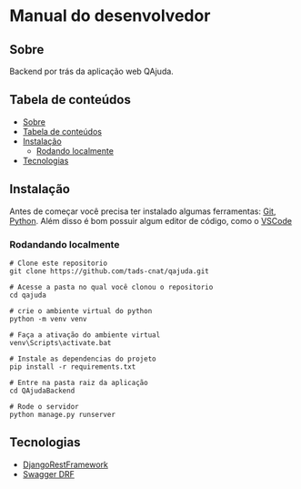 Manual do desenvolvedor
======================

Sobre
-----

Backend por trás da aplicação web QAjuda.

Tabela de conteúdos
-------------------

   * [Sobre](#sobre)
   * [Tabela de conteúdos](tabela-de-conteudos)
   * [Instalação](#instalação)
      * [Rodando localmente](#rodando-localmente) 
   * [Tecnologias](#tecnologias)


Instalação 
----------

Antes de começar você precisa ter instalado algumas ferramentas:
[Git](https://git-scm.com), [Python](https://python.org/).
Além disso é bom possuir algum editor de código, como o [VSCode](https://code.visualstudio.com/)

### Rodandando localmente

```Command prompt
# Clone este repositorio
git clone https://github.com/tads-cnat/qajuda.git

# Acesse a pasta no qual você clonou o repositorio
cd qajuda

# crie o ambiente virtual do python
python -m venv venv

# Faça a ativação do ambiente virtual
venv\Scripts\activate.bat

# Instale as dependencias do projeto
pip install -r requirements.txt

# Entre na pasta raiz da aplicação
cd QAjudaBackend

# Rode o servidor 
python manage.py runserver
```

Tecnologias
-----------

- [DjangoRestFramework](https://www.django-rest-framework.org/)
- [Swagger DRF](https://www.django-rest-framework.org/topics/documenting-your-api/)
